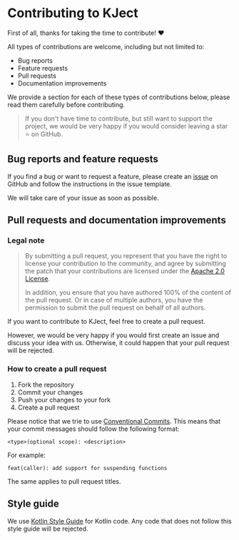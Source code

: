 # Contributing to KJect
First of all, thanks for taking the time to contribute! ❤️

All types of contributions are welcome, including but not limited to:
- Bug reports
- Feature requests
- Pull requests
- Documentation improvements

We provide a section for each of these types of contributions below, please read them carefully before contributing.

> If you don't have time to contribute, but still want to support the project,
> we would be very happy if you would consider leaving a star ⭐️ on GitHub.

## Bug reports and feature requests
If you find a bug or want to request a feature, 
please create an [issue](https://github.com/CheeseTastisch/KJect/issues/new/choose) on GitHub and
follow the instructions in the issue template.

We will take care of your issue as soon as possible.

## Pull requests and documentation improvements
### Legal note
> By submitting a pull request, you represent that you have the right to license your contribution to the community,
> and agree by submitting the patch that your contributions are licensed under the [Apache 2.0 License](LICENSE).
> 
> In addition, you ensure that you have authored 100% of the content of the pull request.
> Or in case of multiple authors, you have the permission to submit the pull request on behalf of all authors.

If you want to contribute to KJect, feel free to create a pull request.

However, we would be very happy if you would first create an issue and discuss your idea with us.
Otherwise, it could happen that your pull request will be rejected.

### How to create a pull request
1. Fork the repository
2. Commit your changes
3. Push your changes to your fork
4. Create a pull request

Please notice that we trie to use [Conventional Commits](https://www.conventionalcommits.org/en/v1.0.0/).
This means that your commit messages should follow the following format:
```
<type>(optional scope): <description>
```

For example:
```
feat(caller): add support for suspending functions
```

The same applies to pull request titles.

## Style guide
We use [Kotlin Style Guide](https://kotlinlang.org/docs/reference/coding-conventions.html) for Kotlin code.
Any code that does not follow this style guide will be rejected.